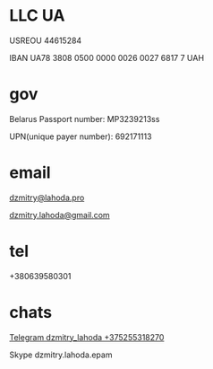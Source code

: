 

# LLC UA

USREOU 44615284

IBAN UA78 3808 0500 0000 0026 0027 6817 7 UAH
# gov

Belarus Passport number: MP3239213ss

UPN(unique payer number): 692171113

# email

dzmitry@lahoda.pro

dzmitry.lahoda@gmail.com


# tel

+380639580301

# chats

[Telegram dzmitry_lahoda +375255318270](https://t.me/dzmitry_lahoda)

Skype dzmitry.lahoda.epam